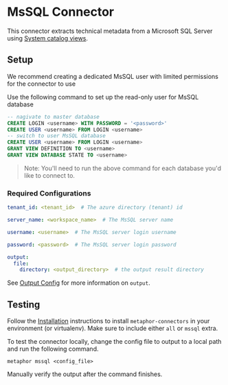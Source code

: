 # MsSQL Connector

This connector extracts technical metadata from a Microsoft SQL Server using [System catalog views](https://learn.microsoft.com/en-us/sql/relational-databases/system-catalog-views/catalog-views-transact-sql?view=sql-server-ver16).

## Setup
We recommend creating a dedicated MsSQL user with limited permissions for the connector to use

Use the following command to set up the read-only user for MsSQL database

```sql
-- nagivate to master database
CREATE LOGIN <username> WITH PASSWORD = '<password>'
CREATE USER <username> FROM LOGIN <username>
-- switch to user MsSQL database
CREATE USER <username> FROM LOGIN <username>
GRANT VIEW DEFINITION TO <username>
GRANT VIEW DATABASE STATE TO <username>
```
> Note: You'll need to run the above command for each database you'd like to connect to.


### Required Configurations

```yaml
tenant_id: <tenant_id>  # The azure directory (tenant) id

server_name: <workspace_name>  # The MsSQL server name

username: <username>  # The MsSQL server login username

password: <password>  # The MsSQL server login password

output:
  file:
    directory: <output_directory>  # the output result directory
```

See [Output Config](../common/docs/output.md) for more information on `output`.

## Testing

Follow the [Installation](../../README.md) instructions to install `metaphor-connectors` in your environment (or virtualenv). Make sure to include either `all` or `mssql` extra.

To test the connector locally, change the config file to output to a local path and run the following command.

```shell
metaphor mssql <config_file>
```

Manually verify the output after the command finishes.
